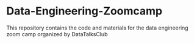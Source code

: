 # Data-Engineering-Zoomcamp
This repository contains the code and materials for the data engineering zoom camp organized by DataTalksClub

